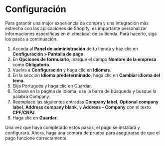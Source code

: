 # Configuración
 
Para garantir una mejor experiencia de compra y una integración más estrecha con las aplicaciones de Shopify, es importante personalizar informaciones especificas en el checkout de su tienda. Para hacerlo, siga los pasos a continuación.
 
1. Acceda al **Panel de administración** de tu tienda y haz clic en **Configuración > Pantalla de pago**.
2. En **Opciones de formulario**, marque el campo **Nombre de la empresa** como **Obligatorio**.
3. Vuelva a **Configuración** y haga clic en **Idiomas**.
4. En la sección **Idioma predeterminado**, haga clic en **Cambiar idioma del tema**.
5. Elija Portugués y haga clic en Guardar.
6. Todavía en la página de idioma, use la barra de búsqueda y busque la palabra Company.
7. Reemplace las siguientes entradas **Company label**, **Optional company label**, **Address company blank**, y **Address – Company** con el texto **CPF/CNPJ**.
8. Haga clic en **Guardar**.
 
Una vez que haya completado estos pasos, el pago se instalará y configurará. Ahora, haga una compra de prueba para asegurarse de que el pago funcione correctamente.